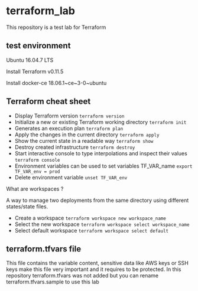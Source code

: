 # terraform_lab #
This repository is a test lab for Terraform

## test environment ##

Ubuntu 16.04.7 LTS

Install Terraform v0.11.5

Install docker-ce 18.06.1~ce~3-0~ubuntu

## Terraform cheat sheet ##

- Display Terraform version
````terraform version````
- Initialize a new or existing Terraform working directory
````terraform init````
- Generates an execution plan
````terraform plan````
- Apply the changes in the current directory
````terraform apply````
- Show the current state in a readable way
````terraform show````
- Destroy created infrastructure
````terraform destroy````
- Start interactive console to type interpolations and inspect their values
````terraform console````
- Environment variables can be used to set variables TF_VAR_name
````export TF_VAR_env = prod````
- Delete environment variable
````unset TF_VAR_env````

What are workspaces ?

A way to manage two deployments from the same directory using different states/state files.

- Create a workspace
````terraform workspace new workspace_name````
- Select the new workspace
````terraform workspace select workspace_name````
- Select default workspace
````terraform workspace select default````

## terraform.tfvars file ##

This file contains the variable content, sensitive data like AWS keys or SSH keys make this file very important and it requires to be protected. In this repository terraform.tfvars was not added but you can rename terraform.tfvars.sample to use this lab
